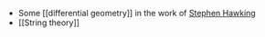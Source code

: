 - Some [[differential geometry]] in the work of [Stephen Hawking](zettelkasten/zets/Stephen%20Hawking.md)
- [[String theory]]